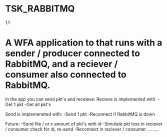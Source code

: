 # TSK_RABBITMQ
1.1
<h1>A WFA application to that runs with a sender / producer connected to RabbitMQ, and a reciever / consumer also connected to RabbitMQ.</h1>
In the app you can send pkt's and receieve:
Recieve is implemented with.
-Get 1 pkt
-Get all pkt's

Send is implemeneted with:
-Send 1 pkt
-Reconnect if RabbitMQ is down

Future:
-Send file / or x amount of pkt's with id
-Simulate pkt loss in reciever / consumer check for id, re-send
-Reconnect in reciever / consumer
.........


